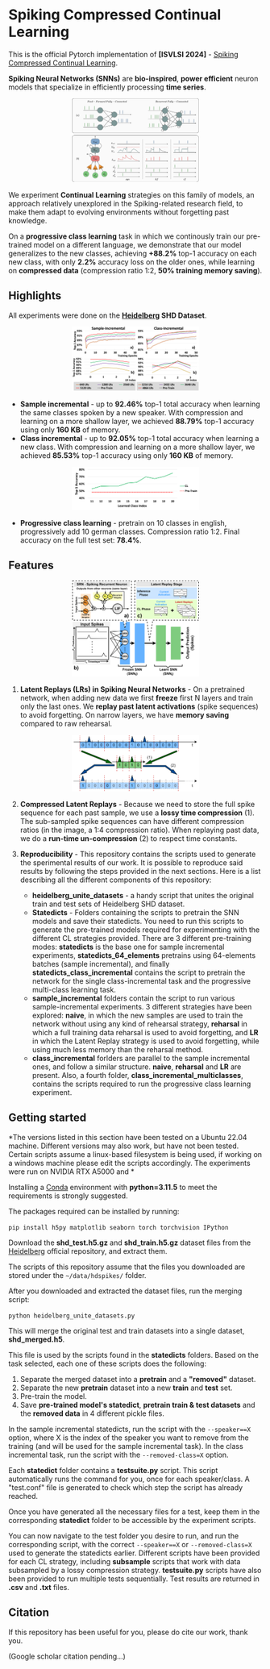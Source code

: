 # Spiking Compressed Continual Learning
This is the official Pytorch implementation of **\[ISVLSI 2024\]** - [Spiking Compressed Continual Learning](https://www.youtube.com/watch?v=dQw4w9WgXcQ).

**Spiking Neural Networks (SNNs)** are **bio-inspired**, **power efficient** neuron models that specialize in efficiently processing **time series**.

<div align="center">
    <img width="50%" src="https://github.com/Dequino/Spiking-Compressed-Continual-Learning/blob/main/figure/snnn.png?raw=true"/>
</div>

We experiment **Continual Learning** strategies on this family of models, an approach relatively unexplored in the Spiking-related research field, to make them adapt to evolving environments without forgetting past knowledge.

On a **progressive class learning** task in which we continously train our pre-trained model on a different language, we demonstrate that our model generalizes to the new classes, achieving **+88.2%** top-1 accuracy on each new class, with only **2.2%** accuracy loss on the older ones, while learning on **compressed data** (compression ratio 1:2, **50% training memory saving**).

## Highlights
All experiments were done on the **[Heidelberg](https://zenkelab.org/datasets/) SHD Dataset**.

<div align="center">
    <img width="50%" src="https://github.com/Dequino/Spiking-Compressed-Continual-Learning/blob/main/figure/Figure_5.png?raw=true"/>
</div>

- **Sample incremental** - up to **92.46%** top-1 total accuracy when learning the same classes spoken by a new speaker. With compression and learning on a more shallow layer, we achieved **88.79%** top-1 accuracy using only **160 KB** of memory.
- **Class incremental** - up to **92.05%** top-1 total accuracy when learning a new class. With compression and learning on a more shallow layer, we achieved **85.53%** top-1 accuracy using only **160 KB** of memory.

<div align="center">
    <img width="50%" src="https://github.com/Dequino/Spiking-Compressed-Continual-Learning/blob/main/figure/Figure_6.png?raw=true"/>
</div>
  
- **Progressive class learning** - pretrain on 10 classes in english, progressively add 10 german classes. Compression ratio 1:2. Final accuracy on the full test set: **78.4%**.

## Features

<div align="center">
    <img width="50%" src="https://github.com/Dequino/Spiking-Compressed-Continual-Learning/blob/main/figure/LatentReplaysSNN.png?raw=true"/>
</div>

1. **Latent Replays (LRs) in Spiking Neural Networks** - On a pretrained network, when adding new data we first **freeze** first N layers and train only the last ones. We **replay past latent activations** (spike sequences) to avoid forgetting. On narrow layers, we have **memory saving** compared to raw rehearsal.

<div align="center">
    <img width="50%" src="https://github.com/Dequino/Spiking-Compressed-Continual-Learning/blob/main/figure/compression.png?raw=true"/>
</div>

2. **Compressed Latent Replays** - Because we need to store the full spike sequence for each past sample, we use a **lossy time compression** (1). The sub-sampled spike sequences can have different compression ratios (in the image, a 1:4 compression ratio). When replaying past data, we do a **run-time un-compression** (2) to respect time constants.

3. **Reproducibility** - This repository contains the scripts used to generate the sperimental results of our work. It is possible to reproduce said results by following the steps provided in the next sections. Here is a list describing all the different components of this repository:
    - **heidelberg_unite_datasets** - a handy script that unites the original train and test sets of Heidelberg SHD dataset.
    - **Statedicts** - Folders containing the scripts to pretrain the SNN models and save their statedicts. You need to run this scripts to generate the pre-trained models required for experimenting with the different CL strategies provided. There are 3 different pre-training modes: **statedicts** is the base one for sample incremental experiments, **statedicts_64_elements** pretrains using 64-elements batches (sample incremental), and finally **statedicts_class_incremental** contains the script to pretrain the network for the single class-incremental task and the progressive multi-class learning task.   
    - **sample_incremental** folders contain the script to run various sample-incremental experiments. 3 different strategies have been explored: **naive**, in which the new samples are used to train the network without using any kind of rehearsal strategy, **reharsal** in which a full training data reharsal is used to avoid forgetting, and **LR** in which the Latent Replay strategy is used to avoid forgetting, while using much less memory than the reharsal method.
    - **class_incremental** forlders are parallel to the sample incremental ones, and follow a similar structure. **naive**, **reharsal** and **LR** are present. Also, a fourth folder, **class_incremental_multiclasses**, contains the scripts required to run the progressive class learning experiment.

## Getting started

*The versions listed in this section have been tested on a Ubuntu 22.04 machine. Different versions may also work, but have not been tested. Certain scripts assume a linux-based filesystem is being used, if working on a windows machine please edit the scripts accordingly. The experiments were run on NVIDIA RTX A5000 and *

Installing a [Conda](https://docs.conda.io/en/latest/) environment with **python=3.11.5** to meet the requirements is strongly suggested.

The packages required can be installed by running:

`pip install h5py matplotlib seaborn torch torchvision IPython`

Download the **shd_test.h5.gz** and **shd_train.h5.gz** dataset files from the [Heidelberg](https://zenkelab.org/datasets/) official repository, and extract them.

The scripts of this repository assume that the files you downloaded are stored under the `~/data/hdspikes/` folder.

After you downloaded and extracted the dataset files, run the merging script:

`python heidelberg_unite_datasets.py`

This will merge the original test and train datasets into a single dataset, **shd_merged.h5**.

This file is used by the scripts found in the **statedicts** folders. Based on the task selected, each one of these scripts does the following:

1. Separate the merged dataset into a **pretrain** and a **"removed"** dataset.
2. Separate the new **pretrain** dataset into a new **train** and **test** set.
3. Pre-train the model.
4. Save **pre-trained model's statedict**, **pretrain train & test datasets** and the **removed data** in 4 different pickle files.

In the sample incremental statedicts, run the script with the  `--speaker==X` option, where X is the index of the speaker you want to remove from the training (and will be used for the sample incremental task). In the class incremental task, run the script with the `--removed-class=X` option.

Each **statedict** folder contains a **testsuite.py** script. This script automatically runs the command for you, once for each speaker/class. A "test.conf" file is generated to check which step the script has already reached.

Once you have generated all the necessary files for a test, keep them in the corresponding **statedict** folder to be accessible by the experiment scripts.

You can now navigate to the test folder you desire to run, and run the corresponding script, with the correct `--speaker==X` or `--removed-class=X` used to generate the statedicts earlier. Different scripts have been provided for each CL strategy, including **subsample** scripts that work with data subsampled by a lossy compression strategy. **testsuite.py** scripts have also been provided to run multiple tests sequentially. Test results are returned in **.csv** and **.txt** files.

## Citation
If this repository has been useful for you, please do cite our work, thank you.

(Google scholar citation pending...)


 


